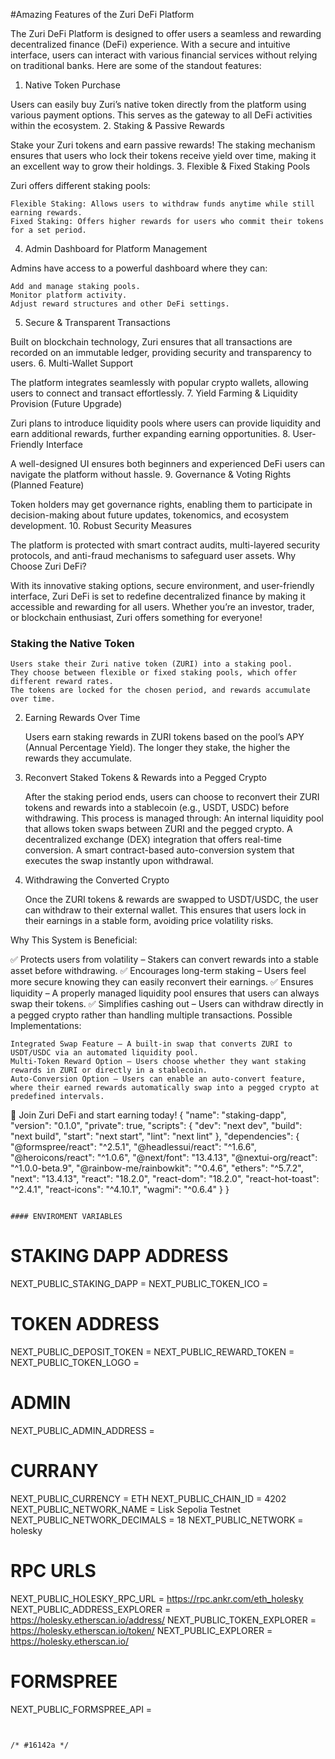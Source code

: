 #Amazing Features of the Zuri DeFi Platform

The Zuri DeFi Platform is designed to offer users a seamless and rewarding decentralized finance (DeFi) experience. With a secure and intuitive interface, users can interact with various financial services without relying on traditional banks. Here are some of the standout features:
1. Native Token Purchase

Users can easily buy Zuri’s native token directly from the platform using various payment options. This serves as the gateway to all DeFi activities within the ecosystem.
2. Staking & Passive Rewards

Stake your Zuri tokens and earn passive rewards! The staking mechanism ensures that users who lock their tokens receive yield over time, making it an excellent way to grow their holdings.
3. Flexible & Fixed Staking Pools

Zuri offers different staking pools:

    Flexible Staking: Allows users to withdraw funds anytime while still earning rewards.
    Fixed Staking: Offers higher rewards for users who commit their tokens for a set period.

4. Admin Dashboard for Platform Management

Admins have access to a powerful dashboard where they can:

    Add and manage staking pools.
    Monitor platform activity.
    Adjust reward structures and other DeFi settings.

5. Secure & Transparent Transactions

Built on blockchain technology, Zuri ensures that all transactions are recorded on an immutable ledger, providing security and transparency to users.
6. Multi-Wallet Support

The platform integrates seamlessly with popular crypto wallets, allowing users to connect and transact effortlessly.
7. Yield Farming & Liquidity Provision (Future Upgrade)

Zuri plans to introduce liquidity pools where users can provide liquidity and earn additional rewards, further expanding earning opportunities.
8. User-Friendly Interface

A well-designed UI ensures both beginners and experienced DeFi users can navigate the platform without hassle.
9. Governance & Voting Rights (Planned Feature)

Token holders may get governance rights, enabling them to participate in decision-making about future updates, tokenomics, and ecosystem development.
10. Robust Security Measures

The platform is protected with smart contract audits, multi-layered security protocols, and anti-fraud mechanisms to safeguard user assets.
Why Choose Zuri DeFi?

With its innovative staking options, secure environment, and user-friendly interface, Zuri DeFi is set to redefine decentralized finance by making it accessible and rewarding for all users. Whether you’re an investor, trader, or blockchain enthusiast, Zuri offers something for everyone!




### Staking the Native Token

    Users stake their Zuri native token (ZURI) into a staking pool.
    They choose between flexible or fixed staking pools, which offer different reward rates.
    The tokens are locked for the chosen period, and rewards accumulate over time.

2. Earning Rewards Over Time

    Users earn staking rewards in ZURI tokens based on the pool’s APY (Annual Percentage Yield).
    The longer they stake, the higher the rewards they accumulate.

3. Reconvert Staked Tokens & Rewards into a Pegged Crypto

    After the staking period ends, users can choose to reconvert their ZURI tokens and rewards into a stablecoin (e.g., USDT, USDC) before withdrawing.
    This process is managed through:
        An internal liquidity pool that allows token swaps between ZURI and the pegged crypto.
        A decentralized exchange (DEX) integration that offers real-time conversion.
        A smart contract-based auto-conversion system that executes the swap instantly upon withdrawal.

4. Withdrawing the Converted Crypto

    Once the ZURI tokens & rewards are swapped to USDT/USDC, the user can withdraw to their external wallet.
    This ensures that users lock in their earnings in a stable form, avoiding price volatility risks.

Why This System is Beneficial:

✅ Protects users from volatility – Stakers can convert rewards into a stable asset before withdrawing.
✅ Encourages long-term staking – Users feel more secure knowing they can easily reconvert their earnings.
✅ Ensures liquidity – A properly managed liquidity pool ensures that users can always swap their tokens.
✅ Simplifies cashing out – Users can withdraw directly in a pegged crypto rather than handling multiple transactions.
Possible Implementations:

    Integrated Swap Feature – A built-in swap that converts ZURI to USDT/USDC via an automated liquidity pool.
    Multi-Token Reward Option – Users choose whether they want staking rewards in ZURI or directly in a stablecoin.
    Auto-Conversion Option – Users can enable an auto-convert feature, where their earned rewards automatically swap into a pegged crypto at predefined intervals.



🚀 Join Zuri DeFi and start earning today!
  {
  "name": "staking-dapp",
  "version": "0.1.0",
  "private": true,
  "scripts": {
    "dev": "next dev",
    "build": "next build",
    "start": "next start",
    "lint": "next lint"
  },
  "dependencies": {
    "@formspree/react": "^2.5.1",
    "@headlessui/react": "^1.6.6",
    "@heroicons/react": "^1.0.6",
    "@next/font": "13.4.13",
    "@nextui-org/react": "^1.0.0-beta.9",
    "@rainbow-me/rainbowkit": "^0.4.6",
    "ethers": "^5.7.2",
    "next": "13.4.13",
    "react": "18.2.0",
    "react-dom": "18.2.0",
    "react-hot-toast": "^2.4.1",
    "react-icons": "^4.10.1",
    "wagmi": "^0.6.4"
  }
}

```

#### ENVIROMENT VARIABLES

```
# STAKING DAPP ADDRESS
NEXT_PUBLIC_STAKING_DAPP =
NEXT_PUBLIC_TOKEN_ICO =

# TOKEN ADDRESS
NEXT_PUBLIC_DEPOSIT_TOKEN =
NEXT_PUBLIC_REWARD_TOKEN =
NEXT_PUBLIC_TOKEN_LOGO = 

# ADMIN
NEXT_PUBLIC_ADMIN_ADDRESS =


# CURRANY
NEXT_PUBLIC_CURRENCY = ETH
NEXT_PUBLIC_CHAIN_ID = 4202
NEXT_PUBLIC_NETWORK_NAME = Lisk Sepolia Testnet
NEXT_PUBLIC_NETWORK_DECIMALS = 18
NEXT_PUBLIC_NETWORK = holesky

# RPC URLS

NEXT_PUBLIC_HOLESKY_RPC_URL = https://rpc.ankr.com/eth_holesky
NEXT_PUBLIC_ADDRESS_EXPLORER = https://holesky.etherscan.io/address/
NEXT_PUBLIC_TOKEN_EXPLORER = https://holesky.etherscan.io/token/
NEXT_PUBLIC_EXPLORER = https://holesky.etherscan.io/

# FORMSPREE
NEXT_PUBLIC_FORMSPREE_API =

```


/* #16142a */